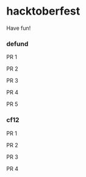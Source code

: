 # hacktoberfest
Have fun!

### defund
PR 1

PR 2

PR 3

PR 4

PR 5

### cf12
PR 1

PR 2

PR 3

PR 4
